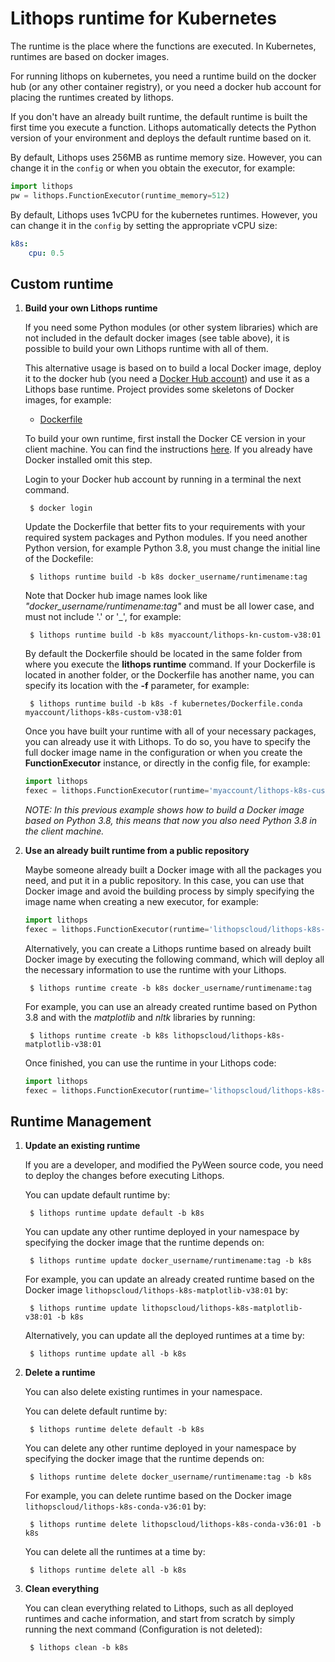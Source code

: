 # Lithops runtime for Kubernetes

The runtime is the place where the functions are executed. In Kubernetes, runtimes are based on docker images. 

For running lithops on kubernetes, you need a runtime build on the docker hub (or any other container registry), or you need a docker hub account for placing the runtimes created by lithops.

If you don't have an already built runtime, the default runtime is built the first time you execute a function. Lithops automatically detects the Python version of your environment and deploys the default runtime based on it.


By default, Lithops uses 256MB as runtime memory size. However, you can change it in the `config` or when you obtain the executor, for example:

```python
import lithops
pw = lithops.FunctionExecutor(runtime_memory=512)
```

By default, Lithops uses 1vCPU for the kubernetes runtimes. However, you can change it in the `config` by setting the appropriate vCPU size:

```yaml
k8s:
    cpu: 0.5
```

## Custom runtime

1. **Build your own Lithops runtime**

    If you need some Python modules (or other system libraries) which are not included in the default docker images (see table above), it is possible to build your own Lithops runtime with all of them.

    This alternative usage is based on to build a local Docker image, deploy it to the docker hub (you need a [Docker Hub account](https://hub.docker.com)) and use it as a Lithops base runtime.
    Project provides some skeletons of Docker images, for example:

    * [Dockerfile](Dockerfile) 

    To build your own runtime, first install the Docker CE version in your client machine. You can find the instructions [here](https://docs.docker.com/get-docker/). If you already have Docker installed omit this step.

    Login to your Docker hub account by running in a terminal the next command.

        $ docker login

    Update the Dockerfile that better fits to your requirements with your required system packages and Python modules.
    If you need another Python version, for example Python 3.8, you must change the initial line of the Dockefile:

        $ lithops runtime build -b k8s docker_username/runtimename:tag

    Note that Docker hub image names look like *"docker_username/runtimename:tag"* and must be all lower case, and must not include '.' or '_', for example:

        $ lithops runtime build -b k8s myaccount/lithops-kn-custom-v38:01

    By default the Dockerfile should be located in the same folder from where you execute the **lithops runtime** command. If your Dockerfile is located in another folder, or the Dockerfile has another name, you can specify its location with the **-f** parameter, for example:

        $ lithops runtime build -b k8s -f kubernetes/Dockerfile.conda myaccount/lithops-k8s-custom-v38:01

    Once you have built your runtime with all of your necessary packages, you can already use it with Lithops.
    To do so, you have to specify the full docker image name in the configuration or when you create the **FunctionExecutor** instance, or directly in the config file, for example:

    ```python
    import lithops
    fexec = lithops.FunctionExecutor(runtime='myaccount/lithops-k8s-custom-v38:01')
    ```

    *NOTE: In this previous example shows how to build a Docker image based on Python 3.8, this means that now you also need Python 3.8 in the client machine.*

2. **Use an already built runtime from a public repository**

    Maybe someone already built a Docker image with all the packages you need, and put it in a public repository.
    In this case, you can use that Docker image and avoid the building process by simply specifying the image name when creating a new executor, for example:

    ```python
    import lithops
    fexec = lithops.FunctionExecutor(runtime='lithopscloud/lithops-k8s-conda-v38:01')
    ```

    Alternatively, you can create a Lithops runtime based on already built Docker image by executing the following command, which will deploy all the necessary information to use the runtime with your Lithops.

        $ lithops runtime create -b k8s docker_username/runtimename:tag

    For example, you can use an already created runtime based on Python 3.8 and with the *matplotlib* and *nltk* libraries by running:

        $ lithops runtime create -b k8s lithopscloud/lithops-k8s-matplotlib-v38:01

    Once finished, you can use the runtime in your Lithops code:

    ```python
    import lithops
    fexec = lithops.FunctionExecutor(runtime='lithopscloud/lithops-k8s-matplotlib:v38:01')
    ```

## Runtime Management

1. **Update an existing runtime**

    If you are a developer, and modified the PyWeen source code, you need to deploy the changes before executing Lithops.

    You can update default runtime by:

        $ lithops runtime update default -b k8s

    You can update any other runtime deployed in your namespace by specifying the docker image that the runtime depends on:

        $ lithops runtime update docker_username/runtimename:tag -b k8s

    For example, you can update an already created runtime based on the Docker image `lithopscloud/lithops-k8s-matplotlib-v38:01` by:

        $ lithops runtime update lithopscloud/lithops-k8s-matplotlib-v38:01 -b k8s

    Alternatively, you can update all the deployed runtimes at a time by:

        $ lithops runtime update all -b k8s

2. **Delete a runtime**

    You can also delete existing runtimes in your namespace.

    You can delete default runtime by:

        $ lithops runtime delete default -b k8s

    You can delete any other runtime deployed in your namespace by specifying the docker image that the runtime depends on:

        $ lithops runtime delete docker_username/runtimename:tag -b k8s

    For example, you can delete runtime based on the Docker image `lithopscloud/lithops-k8s-conda-v36:01` by:

        $ lithops runtime delete lithopscloud/lithops-k8s-conda-v36:01 -b k8s

    You can delete all the runtimes at a time by:

        $ lithops runtime delete all -b k8s

3. **Clean everything**

     You can clean everything related to Lithops, such as all deployed runtimes and cache information, and start from scratch by simply running the next command (Configuration is not deleted):

        $ lithops clean -b k8s
